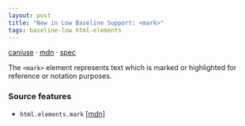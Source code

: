 ```yaml
---
layout: post
title: "New in Low Baseline Support: <mark>"
tags: baseline-low html-elements
---
```


[caniuse](https://caniuse.com/?search=mark) · [mdn](https://developer.mozilla.org/en-US/search?q=<mark>) · [spec](https://html.spec.whatwg.org/multipage/text-level-semantics.html#the-mark-element)

The `<mark>` element represents text which is marked or highlighted for reference or notation purposes.

### Source features

- ``html.elements.mark`` [[mdn]](https://developer.mozilla.org/en-US/search?q=html.elements.mark)
